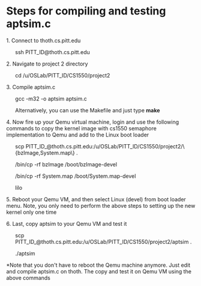# Steps for compiling and testing aptsim.c
<p>1. Connect to thoth.cs.pitt.edu</p>
<ul>ssh PITT_ID@thoth.cs.pitt.edu</ul>
<p>2. Navigate to project 2 directory</p>
<ul>cd /u/OSLab/PITT_ID/CS1550/project2</ul>
<p>3. Compile aptsim.c</p>
<ul>gcc -m32 -o aptsim aptsim.c</ul>
<ul>Alternatively, you can use the Makefile and just type <b>make</b></ul>
<p>4. Now fire up your Qemu virtual machine, login and use the following commands to copy the kernel image with cs1550 semaphore implementation to Qemu and add to the Linux boot loader</p>
<ul>scp PITT_ID_@thoth.cs.pitt.edu:/u/OSLab/PITT_ID/CS1550/project2/\{bzImage,System.map\} .</ul>
<ul>/bin/cp -rf bzImage /boot/bzImage-devel</ul>
<ul>/bin/cp -rf System.map /boot/System.map-devel</ul>
<ul>lilo</ul>
<p>5. Reboot your Qemu VM, and then select Linux (devel) from boot loader menu. Note, you only need to perform the above steps to setting up the new kernel only one time</p>
<p>6. Last, copy aptsim to your Qemu VM and test it</p>
<ul>scp PITT_ID_@thoth.cs.pitt.edu:/u/OSLab/PITT_ID/CS1550/project2/aptsim .</ul>
<ul>./aptsim</ul>
<p>*Note that you don't have to reboot the Qemu machine anymore. Just edit and compile aptsim.c on thoth. The copy and test it on Qemu VM using the above commands </p>

